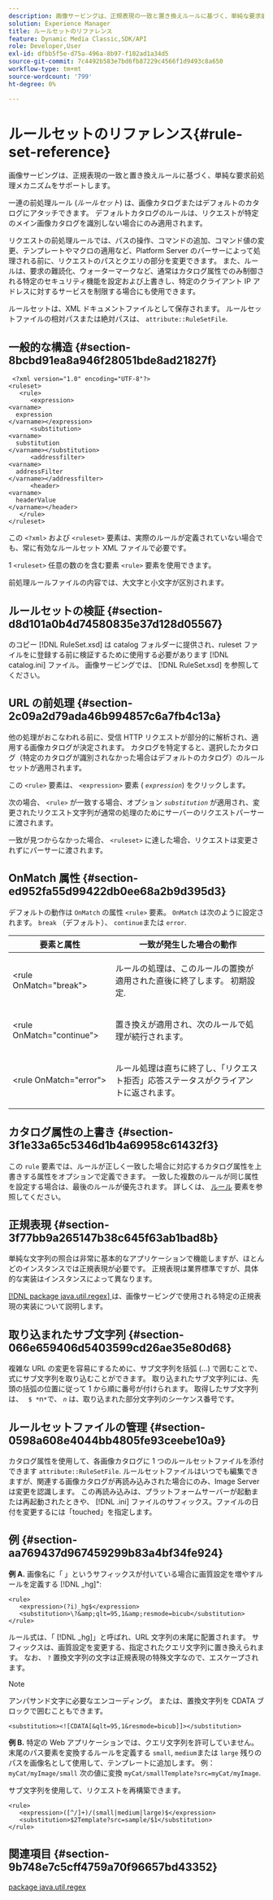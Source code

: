 ```yaml
---
description: 画像サービングは、正規表現の一致と置き換えルールに基づく、単純な要求前処理メカニズムをサポートします。
solution: Experience Manager
title: ルールセットのリファレンス
feature: Dynamic Media Classic,SDK/API
role: Developer,User
exl-id: dfbb5f5e-d75a-496a-8b97-f102ad1a34d5
source-git-commit: 7c4492b583e7bd6fb87229c4566f1d9493c8a650
workflow-type: tm+mt
source-wordcount: '799'
ht-degree: 0%

---
```


# ルールセットのリファレンス{#rule-set-reference}

画像サービングは、正規表現の一致と置き換えルールに基づく、単純な要求前処理メカニズムをサポートします。

一連の前処理ルール (*ルールセット*) は、画像カタログまたはデフォルトのカタログにアタッチできます。 デフォルトカタログのルールは、リクエストが特定のメイン画像カタログを識別しない場合にのみ適用されます。

リクエストの前処理ルールでは、パスの操作、コマンドの追加、コマンド値の変更、テンプレートやマクロの適用など、Platform Server のパーサーによって処理される前に、リクエストのパスとクエリの部分を変更できます。 また、ルールは、要求の難読化、ウォーターマークなど、通常はカタログ属性でのみ制御される特定のセキュリティ機能を設定および上書きし、特定のクライアント IP アドレスに対するサービスを制限する場合にも使用できます。

ルールセットは、XML ドキュメントファイルとして保存されます。 ルールセットファイルの相対パスまたは絶対パスは、 `attribute::RuleSetFile`.

## 一般的な構造 {#section-8bcbd91ea8a946f28051bde8ad21827f}

```
 <?xml version="1.0" encoding="UTF-8"?> 
<ruleset> 
   <rule> 
      <expression> 
<varname>
  expression 
</varname></expression> 
      <substitution> 
<varname>
  substitution 
</varname></substitution> 
      <addressfilter> 
<varname>
  addressFilter 
</varname></addressfilter> 
      <header> 
<varname>
  headerValue 
</varname></header>  
   </rule> 
</ruleset>
```

この `<?xml>` および `<ruleset>` 要素は、実際のルールが定義されていない場合でも、常に有効なルールセット XML ファイルで必要です。

1 `<ruleset>` 任意の数のを含む要素 `<rule>` 要素を使用できます。

前処理ルールファイルの内容では、大文字と小文字が区別されます。

## ルールセットの検証 {#section-d8d101a0b4d74580835e37d128d05567}

のコピー [!DNL RuleSet.xsd] は catalog フォルダーに提供され、ruleset ファイルをに登録する前に検証するために使用する必要があります [!DNL catalog.ini] ファイル。 画像サービングでは、 [!DNL RuleSet.xsd] を参照してください。

## URL の前処理 {#section-2c09a2d79ada46b994857c6a7fb4c13a}

他の処理がおこなわれる前に、受信 HTTP リクエストが部分的に解析され、適用する画像カタログが決定されます。 カタログを特定すると、選択したカタログ（特定のカタログが識別されなかった場合はデフォルトのカタログ）のルールセットが適用されます。

この `<rule>` 要素は、 `<expression>` 要素 ( *`expression`*) をクリックします。

次の場合、 `<rule>` が一致する場合、オプション *`substitution`* が適用され、変更されたリクエスト文字列が通常の処理のためにサーバーのリクエストパーサーに渡されます。

一致が見つからなかった場合、 `<ruleset>` に達した場合、リクエストは変更されずにパーサーに渡されます。

## OnMatch 属性 {#section-ed952fa55d99422db0ee68a2b9d395d3}

デフォルトの動作は `OnMatch` の属性 `<rule>` 要素。 `OnMatch` は次のように設定されます。 `break` （デフォルト）、 `continue`または `error`.

<table id="table_6680A81492B24CE593330DA7B0075E8F"> 
 <thead> 
  <tr> 
   <th class="entry"> <b>要素と属性</b> </th> 
   <th class="entry"> <b>一致が発生した場合の動作</b> </th> 
  </tr> 
 </thead>
 <tbody> 
  <tr> 
   <td> <p> <span class="codeph"> &lt;rule OnMatch="break"&gt; </span> </p> </td> 
   <td> <p>ルールの処理は、このルールの置換が適用された直後に終了します。 初期設定. </p> </td> 
  </tr> 
  <tr> 
   <td> <p> <span class="codeph"> &lt;rule OnMatch="continue"&gt; </span> </p> </td> 
   <td> <p>置き換えが適用され、次のルールで処理が続行されます。 </p> </td> 
  </tr> 
  <tr> 
   <td> <p> <span class="codeph"> &lt;rule OnMatch="error"&gt; </span> </p> </td> 
   <td> <p>ルール処理は直ちに終了し、「リクエスト拒否」応答ステータスがクライアントに返されます。 </p> </td> 
  </tr> 
 </tbody> 
</table>

## カタログ属性の上書き {#section-3f1e33a65c5346d1b4a69958c61432f3}

この `rule` 要素では、ルールが正しく一致した場合に対応するカタログ属性を上書きする属性をオプションで定義できます。 一致した複数のルールが同じ属性を設定する場合は、最後のルールが優先されます。 詳しくは、 [ルール](/help/aem-is-ir-api/is-api/image-catalog/image-serving-api-ref/c-image-catalog-reference/c-rule-set-reference/r-rule-rule.md) 要素を参照してください。

## 正規表現 {#section-3f77bb9a265147b38c645f63ab1bad8b}

単純な文字列の照合は非常に基本的なアプリケーションで機能しますが、ほとんどのインスタンスでは正規表現が必要です。 正規表現は業界標準ですが、具体的な実装はインスタンスによって異なります。

[ [!DNL package java.util.regex] ](https://www2.cs.duke.edu/csed/java/jdk1.4.2/docs/api/) は、画像サービングで使用される特定の正規表現の実装について説明します。

## 取り込まれたサブ文字列 {#section-066e659406d5403599cd26ae35e80d68}

複雑な URL の変更を容易にするために、サブ文字列を括弧 (...) で囲むことで、式にサブ文字列を取り込むことができます。 取り込まれたサブ文字列には、先頭の括弧の位置に従って 1 から順に番号が付けられます。 取得したサブ文字列は、 ` $ *`n`*`で、 *`n`* は、取り込まれた部分文字列のシーケンス番号です。

## ルールセットファイルの管理 {#section-0598a608e4044bb4805fe93ceebe10a9}

カタログ属性を使用して、各画像カタログに 1 つのルールセットファイルを添付できます `attribute::RuleSetFile`. ルールセットファイルはいつでも編集できますが、関連する画像カタログが再読み込みされた場合にのみ、Image Server は変更を認識します。 この再読み込みは、プラットフォームサーバーが起動または再起動されたときや、 [!DNL .ini] ファイルのサフィックス。ファイルの日付を変更するには「touched」を指定します。

## 例 {#section-aa769437d967459299b83a4bf34fe924}

**例 A.** 画像名に「 」というサフィックスが付いている場合に画質設定を増やすルールを定義する [!DNL _hg]&quot;:

```
<rule> 
   <expression>(?i)_hg$</expression> 
   <substitution>\?&amp;qlt=95,1&amp;resmode=bicub</substitution> 
</rule>
```

ルール式は、「 [!DNL _hg]」と呼ばれ、URL 文字列の末尾に配置されます。 サフィックスは、画質設定を変更する、指定されたクエリ文字列に置き換えられます。 なお、 `?` 置換文字列の文字は正規表現の特殊文字なので、エスケープされます。

>[!NOTE]
>
>アンパサンド文字に必要なエンコーディング。 または、置換文字列を CDATA ブロックで囲むこともできます。

`<substitution><![CDATA[&qlt=95,1&resmode=bicub]]></substitution>`

**例 B.** 特定の Web アプリケーションでは、クエリ文字列を許可していません。 末尾のパス要素を変換するルールを定義する `small`, `medium`または `large` 残りのパスを画像名として使用して、テンプレートに追加します。 例： `myCat/myImage/small` 次の値に変換 `myCat/smallTemplate?src=myCat/myImage`.

サブ文字列を使用して、リクエストを再構築できます。

```
<rule> 
   <expression>([^/]+)/(small|medium|large)$</expression> 
   <substitution>$2Template?src=sample/$1</substitution> 
</rule>
```

## 関連項目 {#section-9b748e7c5cff4759a70f96657bd43352}

[package java.util.regex](https://www2.cs.duke.edu/csed/java/jdk1.4.2/docs/api/)
